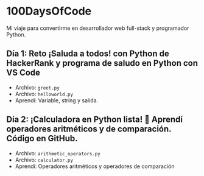 # 100DaysOfCode
Mi viaje para convertirme en desarrollador web full-stack y programador Python.

## Día 1: Reto ¡Saluda a todos! con Python de HackerRank y programa de saludo en Python con VS Code
- Archivo: `greet.py`
- Archivo: `helloworld.py`
- Aprendí: Variable, string y salida.

## Día 2: ¡Calculadora en Python lista! 🧮 Aprendí operadores aritméticos y de comparación. Código en GitHub.

- Archivo: `arithmetic_operators.py`
- Archivo: `calculator.py`
- Aprendí: Operadores aritméticos y operadores de comparación
